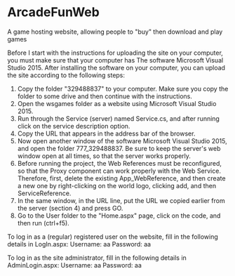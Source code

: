 # ArcadeFunWeb
A game hosting website, allowing people to "buy" then download and play games 

Before I start with the instructions for uploading the site on your computer, you must make sure that your computer has
The software Microsoft Visual Studio 2015.
After installing the software on your computer, you can upload the site according to the following steps:

1. Copy the folder "329488837" to your computer. Make sure you copy the folder to some drive and then continue with the instructions.
2. Open the wsgames folder as a website using Microsoft Visual Studio 2015.
3. Run through the Service (server) named Service.cs, and after running click on the service description option.
4. Copy the URL that appears in the address bar of the browser.
5. Now open another window of the software Microsoft Visual Studio 2015, and open the folder 777_329488837. Be sure to keep the server's web window open at all times, so that the server works properly.
6. Before running the project, the Web References must be reconfigured, so that the Proxy component can work properly with the Web Service. Therefore, first, delete the existing App_WebReference, and then create a new one by right-clicking on the world logo, clicking add, and then ServiceReference.
7. In the same window, in the URL line, put the URL we copied earlier from the server (section 4) and press GO.
8. Go to the User folder to the "Home.aspx" page, click on the code, and then run (ctrl+f5).

To log in as a (regular) registered user on the website, fill in the following details in LogIn.aspx:
Username: aa
Password: aa

To log in as the site administrator, fill in the following details in AdminLogin.aspx:
Username: aa
Password: aa
